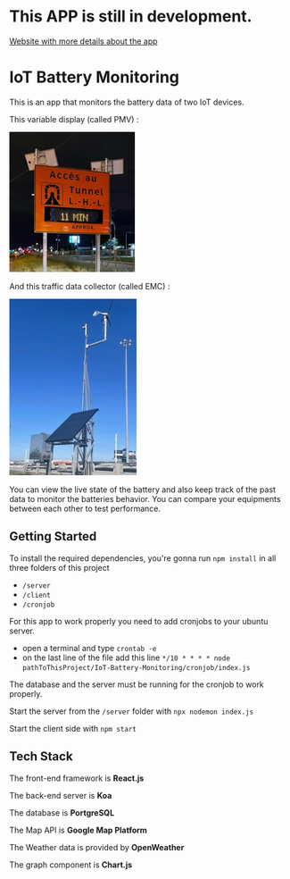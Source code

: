 # This APP is still in development.

[Website with more details about the app](http://mathieuhuet.com/battery_monitoring/)



# IoT Battery Monitoring

This is an app that monitors the battery data of two IoT devices.

This variable display (called PMV) :

![](client/public/pmv.jpg)

And this traffic data collector (called EMC) : 

![](client/public/emc.jpg)

You can view the live state of the battery and also keep track of the past data to monitor the batteries behavior.
You can compare your equipments between each other to test performance.


## Getting Started

To install the required dependencies, you're gonna run `npm install` in all three folders of this project
- `/server`
- `/client`
- `/cronjob`


For this app to work properly you need to add cronjobs to your ubuntu server.
- open a terminal and type `crontab -e`
- on the last line of the file add this line `*/10 * * * * node pathToThisProject/IoT-Battery-Monitoring/cronjob/index.js`

The database and the server must be running for the cronjob to work properly.

Start the server from the `/server` folder with `npx nodemon index.js`

Start the client side with `npm start`

## Tech Stack

The front-end framework is **React.js**

The back-end server is **Koa**

The database is **PortgreSQL**

The Map API is **Google Map Platform**

The Weather data is provided by **OpenWeather**

The graph component is **Chart.js**
